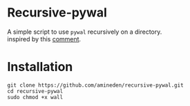 # Recursive-pywal
A simple script to use `pywal` recursively on a directory.   
inspired by this [comment](https://github.com/dylanaraps/pywal/issues/270#issuecomment-401150120).
# Installation

```shell
git clone https://github.com/amineden/recursive-pywal.git  
cd recursive-pywal
sudo chmod +x wall
```

